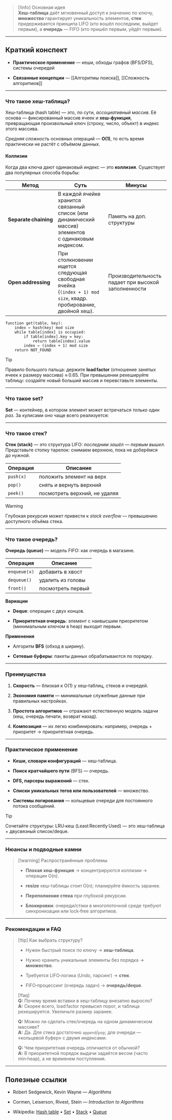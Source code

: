 > [!info] Основная идея  
> **Хеш‑таблица** даёт мгновенный доступ к значению по ключу, **множество** гарантирует уникальность элементов, **стек** придерживается принципа LIFO (кто вошёл последним, выйдет первым), а **очередь** — FIFO (кто пришёл первым, уйдёт первым). 

---

## Краткий конспект

- **Практическое применение** — кеши, обходы графов (BFS/DFS), системы очередей
    
- **Связанные концепции** — [[Алгоритмы поиска]], [[Сложность алгоритмов]]
    

---

### Что такое хеш‑таблица?

Хеш‑таблица (hash table) — это, по сути, _ассоциативный массив_. Её основа — фиксированный массив ячеек и **хеш‑функция**, превращающая произвольный ключ (строку, число, объект) в индекс этого массива.

_Средняя сложность_ основных операций — **O(1)**, то есть время практически не растёт с объёмом данных.

#### Коллизии

Когда два ключа дают одинаковый индекс — это **коллизия**. Существует два популярных способа борьбы:

|Метод|Суть|Минусы|
|---|---|---|
|**Separate chaining**|В каждой ячейке хранится связанный список (или динамический массив) элементов с одинаковым индексом.|Память на доп. структуры|
|**Open addressing**|При столкновении ищется следующая свободная ячейка (`(index + 1) mod size`, квадр. пробирование, двойной хеш).|Производительность падает при высокой заполненности|

```text
function get(table, key):
    index ← hash(key) mod size
    while table[index] is occupied:
        if table[index].key = key:
            return table[index].value
        index ← (index + 1) mod size
    return NOT_FOUND
```

> [!tip]  
> Правило большого пальца: держите **load factor** (отношение занятых ячеек к размеру массива) ≈ 0.65. При превышении рехешируйте таблицу: создайте новый больший массив и перевставьте элементы.

---

### Что такое set?

**Set** — контейнер, в котором элемент может встречаться _только один раз_. За кулисами оно чаще всего реализуется:



---

### Что такое стек?

**Стек (stack)** — это структура LIFO: _последним зашёл — первым вышел_. Представьте стопку тарелок: снимаем верхнюю, пока не доберёмся до нужной.

|Операция|Описание|
|---|---|
|`push(x)`|положить элемент на верх|
|`pop()`|снять и вернуть верхний|
|`peek()`|посмотреть верхний, не удаляя|


> [!warning]  
> Глубокая рекурсия может привести к _stack overflow_ — превышению доступного объёма стека.

---

### Что такое очередь?

**Очередь (queue)** — модель FIFO: как очередь в магазине.

|Операция|Описание|
|---|---|
|`enqueue(x)`|добавить в хвост|
|`dequeue()`|удалить из головы|
|`front()`|посмотреть первый|

**Вариации**

- **Deque**: операции с двух концов.
    
- **Приоритетная очередь**: элемент с наивысшим приоритетом (минимальным ключом в heap) выходит первым.
    

**Применения**

- Алгоритм **BFS** (обход в ширину).
    
- **Сетевые буферы**: пакеты данных обрабатываются по порядку.
    

---

### Преимущества

1. **Скорость** — близкая к O(1) у хеш‑таблиц, стеков и очередей.
    
2. **Экономия памяти** — минимальные служебные данные при правильных настройках.
    
3. **Простота алгоритмов** — отражают естественную модель задачи (кеш, очередь печати, возврат назад).
    
4. **Композиция** — их легко комбинировать: например, очередь + приоритет → приоритетная очередь.
    

---

### Практическое применение

- **Кеши, словари конфигураций** — хеш‑таблица.
    
- **Поиск кратчайшего пути** (BFS) — очередь.
    
- **DFS, парсеры выражений** — стек.
    
- **Списки уникальных тегов или пользователей** — множество.
    
- **Системы логирования** — кольцевые очереди для постоянного потока сообщений.
    

> [!tip]  
> Сочетайте структуры: LRU‑кеш (Least Recently Used) — это хеш‑таблица + двусвязный список/deque.

---

### Нюансы и подводные камни

> [!warning] Распространённые проблемы
> 
> - **Плохая хеш‑функция** → концентрируются коллизии → операции O(n).
>     
> - **resize** хеш‑таблицы стоит O(n); планируйте ёмкость заранее.
>     
> - **Переполнение стека** при глубокой рекурсии.
>     
> - **Блокировки**: очереди/стэки в многопоточной среде требуют синхронизации или lock‑free алгоритмов.
>     

---

### Рекомендации и FAQ

> [!tip] Как выбрать структуру?
> 
> - Нужен быстрый поиск по ключу → **хеш‑таблица**.
>     
> - Нужно хранить уникальные элементы без порядка → **множество**.
>     
> - Требуется LIFO‑логика (Undo, парсинг) → **стек**.
>     
> - FIFO‑процессинг (очередь задач) → **очередь/deque**.
>     
> 
> [!faq]  
> **Q:** Почему время вставки в хеш‑таблицу внезапно выросло?  
> **A:** Скорее всего, load factor превысил порог, и таблица рехешируется. Увеличьте размер заранее.
> 
> **Q:** Можно ли сделать стек/очередь на одном динамическом массиве?  
> **A:** Да. Для стека достаточно `append`/`pop`; для очереди — «кольцевой буфер» с двумя индексами.
> 
> **Q:** Чем приоритетная очередь отличается от обычной?  
> **A:** В приоритетной порядок выдачи задаётся весом (часто min‑heap), а не временем поступления.

---

## Полезные ссылки

- Robert Sedgewick, Kevin Wayne — _Algorithms_
    
- Cormen, Leiserson, Rivest, Stein — _Introduction to Algorithms_
    
- Wikipedia: [Hash table](https://en.wikipedia.org/wiki/Hash_table) • [Set](https://en.wikipedia.org/wiki/Set_\(abstract_data_type\)) • [Stack](https://en.wikipedia.org/wiki/Stack_\(abstract_data_type\)) • [Queue](https://en.wikipedia.org/wiki/Queue_\(abstract_data_type\))